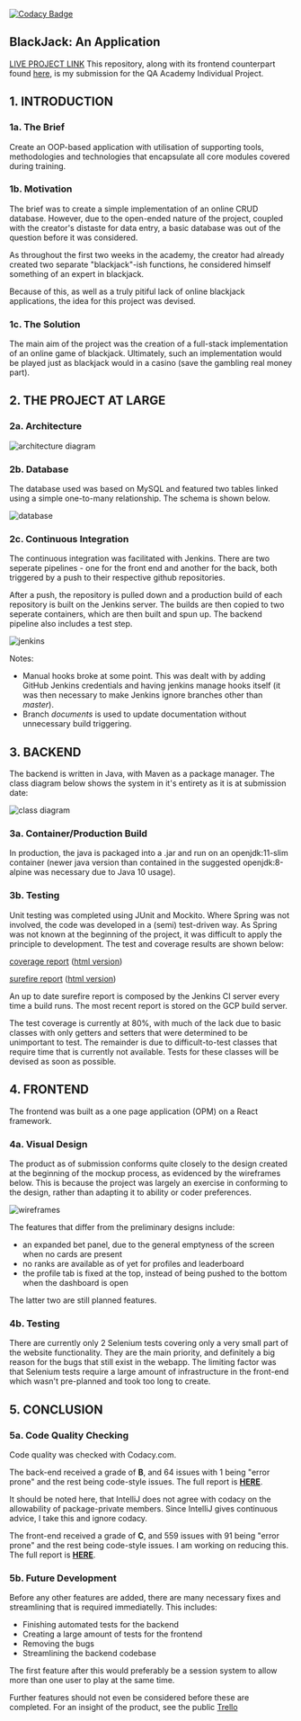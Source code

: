 [![Codacy Badge](https://api.codacy.com/project/badge/Grade/87ec06d97fc9486c8a43764568671f64)](https://www.codacy.com/manual/Arcero1/blackjack-backend?utm_source=github.com&amp;utm_medium=referral&amp;utm_content=Arcero1/blackjack-backend&amp;utm_campaign=Badge_Grade)

## BlackJack: An Application 
[LIVE PROJECT LINK](getyourbj.com)
This repository, along with its frontend counterpart found [here](https://github.com/Arcero1/blackjack-frontend),
is my submission for the QA Academy Individual Project.

## 1. INTRODUCTION
### 1a. The Brief
Create an OOP-based application with utilisation of supporting tools, methodologies and technologies that encapsulate all core modules covered during training.

### 1b. Motivation
The brief was to create a simple implementation of an online CRUD database. 
However, due to the open-ended nature of the project, coupled with 
the creator's distaste for data entry, a basic database was out of the question
before it was considered.
 
As throughout the first two weeks in the academy,
the creator had already created two separate "blackjack"-ish functions,
he considered himself something of an expert in blackjack.

Because of this, as well as a truly pitiful lack of online blackjack applications, 
the idea for this project was devised.

### 1c. The Solution
The main aim of the project was the creation of a full-stack implementation of an online game of blackjack.
Ultimately, such an implementation would be played just as blackjack would in a casino (save the gambling real money part).

## 2. THE PROJECT AT LARGE
### 2a. Architecture
![architecture diagram](docs/architecture.png)

### 2b. Database
The database used was based on MySQL and featured two tables linked using a simple one-to-many relationship. The schema is shown below.

![database](docs/database.png)

### 2c. Continuous Integration
The continuous integration was facilitated with Jenkins.
There are two seperate pipelines - one for the front end and another for the back, both triggered by a push to their respective github repositories.

After a push, the repository is pulled down and a production build of each repository is built on the Jenkins server. The builds are then copied to two seperate containers, which are then built and spun up. The backend pipeline also includes a test step.

![jenkins](docs/jenkins.png)

Notes:
* Manual hooks broke at some point. This was dealt with by adding GitHub Jenkins credentials and having jenkins manage hooks itself (it was then necessary to make Jenkins ignore branches other than *master*).
* Branch *documents* is used to update documentation without unnecessary build triggering.

## 3. BACKEND
The backend is written in Java, with Maven as a package manager. The class diagram below shows the system in it's entirety as it is at submission date:

![class diagram](docs/classdiagram.png)

### 3a. Container/Production Build
In production, the java is packaged into a .jar and run on an openjdk:11-slim container (newer java version than contained in the suggested openjdk:8-alpine was necessary due to Java 10 usage).

### 3b. Testing
Unit testing was completed using JUnit and Mockito. Where Spring was not involved, the code was developed in a (semi) test-driven way. As Spring was not known at the beginning of the project, it was difficult to apply the principle to development. The test and coverage results are shown below:

[coverage report](docs/reports/coverage/coverage-report.md)
([html version](docs/reports/coverage/coverage-report.html))

[surefire report](docs/reports/surefire/surefire-report.md)
([html version](docs/reports/surefire/surefire-report.html))

An up to date surefire report is composed by the Jenkins CI server every time a build runs. The most recent report is stored on the GCP build server.

The test coverage is currently at 80%, with much of the lack due to basic classes with only getters and setters that were determined to be unimportant to test. The remainder is due to difficult-to-test classes that require time that is currently not available. Tests for these classes will be devised as soon as possible.

## 4. FRONTEND
The frontend was built as a one page application (OPM) on a React framework.

### 4a. Visual Design
The product as of submission conforms quite closely to the design created at the beginning of the mockup process,
as evidenced by the wireframes below. This is because the project was largely an exercise in conforming to the design,
rather than adapting it to ability or coder preferences.

![wireframes](docs/wireframes.png)

The features that differ from the preliminary designs include:
  * an expanded bet panel, due to the general emptyness of the screen when no cards are present
  * no ranks are available as of yet for profiles and leaderboard
  * the profile tab is fixed at the top, instead of being pushed to the bottom when the dashboard is open

The latter two are still planned features.

### 4b. Testing
There are currently only 2 Selenium tests covering only a very small part of the website functionality. They are the main priority, and definitely a big reason for the bugs that still exist in the webapp. The limiting factor was that Selenium tests require a large amount of infrastructure in the front-end which wasn't pre-planned and took too long to create.

## 5. CONCLUSION

### 5a. Code Quality Checking
Code quality was checked with Codacy.com. 

The back-end received a grade of **B**, and 64 issues with 1 being "error prone" and the rest being code-style issues. The full report is **[HERE](https://app.codacy.com/manual/Arcero1/blackjack-backend/dashboard?bid=14210518)**.

It should be noted here, that IntelliJ does not agree with codacy on the allowability of package-private members. Since IntelliJ gives continuous advice, I take this and ignore codacy. 

The front-end received a grade of **C**, and 559 issues with 91 being "error prone" and the rest being code-style issues. I am working on reducing this. The full report is **[HERE](https://app.codacy.com/manual/Arcero1/blackjack-frontend/dashboard?bid=14210519)**.

### 5b. Future Development
Before any other features are added, there are many necessary fixes and streamlining that is required immediatelly. This includes:
  * Finishing automated tests for the backend
  * Creating a large amount of tests for the frontend
  * Removing the bugs 
  * Streamlining the backend codebase

The first feature after this would preferably be a session system to allow more than one user to play at the same time.

Further features should not even be considered before these are completed. For an insight of the product, see the public [Trello](https://trello.com/b/x7tRWfsQ/blackjack)
